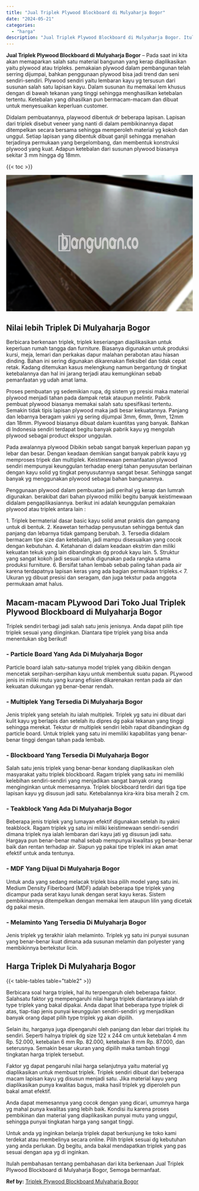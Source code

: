 ```yaml
---
title: "Jual Triplek Plywood Blockboard di Mulyaharja Bogor"
date: "2024-05-21"
categories: 
  - "harga"
description: "Jual Triplek Plywood Blockboard di Mulyaharja Bogor. Itulah pembahasan tentang pembahasan dari kita berkenaan Jual Triplek Plywood Blockboard di Mulyaharja B..."
---
```


**Jual Triplek Plywood Blockboard di Mulyaharja Bogor** – Pada saat ini kita akan memaparkan salah satu material bangunan yang kerap diaplikasikan yaitu plywood atau tripleks. pemakaian plywood dalam pembangunan telah serring dijumpai, bahkan penggunaan plywood bisa jadi trend dan seni sendiri-sendiri. Plywood sendiri yaitu lembaran kayu yg tersusun dari susunan salah satu lapisan kayu. Dalam susunan itu memakai lem khusus dengan di bawah tekanan yang tinggi sehingga menghasilkan ketebalan tertentu. Ketebalan yang dihasilkan pun bermacam-macam dan dibuat untuk menyesuaikan keperluan customer.

Didalam pembuatannya, playwood dibentuk dr beberapa lapisan. Lapisan dari triplek disebut veneer yang nanti di dalam pembikinannya dapat ditempelkan secara bersama sehingga memperoleh material yg kokoh dan unggul. Setiap lapisan yang dibentuk dibuat ganjil sehingga menahan terjadinya permukaan yang bergelombang, dan membentuk konstruksi plywood yang kuat. Adapun ketebalan dari susunan plywood biasanya sekitar 3 mm hingga dg 18mm.

{{< toc >}}

![Jual Triplek Plywood Blockboard di Mulyaharja Bogor](/images/jual-triplek-murah-31.png)

## Nilai lebih Triplek Di Mulyaharja Bogor

Berbicara berkenaan triplek, triplek keseriangan diaplikasikan untuk keperluan rumah tangga dan furniture. Biasanya digunakan untuk produksi kursi, meja, lemari dan perkakas dapur malahan perabotan atau hiasan dinding. Bahan ini sering digunakan dikarenakan fleksibel dan tidak cepat retak. Kadang ditemukan kasus melengkung namun bergantung dr tingkat ketebalannya dan hal ini jarang terjadi atau kemungkinan sebab pemanfaatan yg udah amat lama.

Proses pembuatan yg sedemikian rupa, dg sistem yg presisi maka material plywood menjadi tahan pada dampak retak ataupun melintir. Pabrik pembuat plywood biasanya memakai salah satu spesifikasi tertentu. Semakin tidak tipis lapisan plywood maka jadi besar kekuatannya. Panjang dan lebarnya beragam yakni yg sering dijumpai 3mm, 6mm, 9mm, 12mm dan 18mm. Plywood biasanya dibuat dalam kuantitas yang banyak. Bahkan di Indonesia sendiri terdapat begitu banyak pabrik kayu yg mengolah plywood sebagai product ekspor unggulan.

Pada awalannya plywood Dibikin sebab sangat banyak keperluan papan yg lebar dan besar. Dengan keadaan demikian sangat banyak pabrik kayu yg memproses tripek dan multiplek. Keistimewaan pemanfaatan plywood sendiri mempunyai keunggulan terhadap energi tahan penyusutan berlainan dengan kayu solid yg tingkat penyusutannya sangat besar. Sehingga sangat banyak yg menggunakan plywood sebagai bahan bangunannya.

Penggunaan plywood dalam pembuatan jadi perihal yg kerap dan lumrah digunakan. berakibat dari bahan plywood miliki begitu banyak keistimewaan didalam pengaplikasiannya. berikut ini adalah keunggulan pemakaian plywood atau triplek antara lain :

1\. Triplek bermaterial dasar basic kayu solid amat praktis dan gampang untuk di bentuk. 2. Keawetan terhadap penyusutan sehingga bentuk dan panjang dan lebarnya tidak gampang berubah. 3. Tersedia didalam bermacam tipe size dan ketebalan, jadi mampu disesuaikan yang cocok dengan kebutuhan. 4. Ketahanan di dalam keadaan ekstrim dan miliki kekuatan tekuk yang lain dibandingkan dg produk kayu lain. 5. Struktur yang sangat kokoh jadi sesuai untuk digunakan pada rangka utama produksi furniture. 6. Bersifat tahan lembab sebab paling tahan pada air karena terdapatnya lapisan keras yang ada bagian permukaan tripleks.< 7. Ukuran yg dibuat presisi dan seragam, dan juga tekstur pada anggota permukaan amat halus.

## Macam-macam PLywood Dari Toko Jual Triplek Plywood Blockboard di Mulyaharja Bogor

Triplek sendiri terbagi jadi salah satu jenis jenisnya. Anda dapat pilih tipe triplek sesuai yang diinginkan. Diantara tipe triplek yang bisa anda menentukan sbg berikut!

### \- Particle Board Yang Ada Di Mulyaharja Bogor

Particle board ialah satu-satunya model triplek yang dibikin dengan mencetak serpihan-serpihan kayu untuk membentuk suatu papan. PLywood jenis ini miliki mutu yang kurang efisien dikarenakan rentan pada air dan kekuatan dukungan yg benar-benar rendah.

### \- Multiplek Yang Tersedia Di Mulyaharja Bogor

Jenis triplek yang setelah itu ialah multiplek. Triplek yg satu ini dibuat dari kulit kayu yg berlapis dan setelah itu dipres dg pakai tekanan yang tinggi sehingga merekat. Tekstur dr multiplek sendiri lebih rapat dibandingkan dg particle board. Untuk triplek yang satu ini memiliki kapabilitas yang benar-benar tinggi dengan tahan pada lembab.

### \- Blockboard Yang Tersedia Di Mulyaharja Bogor

Salah satu jenis triplek yang benar-benar kondang diaplikasikan oleh masyarakat yaitu triplek blockboard. Ragam triplek yang satu ini memiliki kelebihan sendiri-sendiri yang menjadikan sangat banyak orang menginginkan untuk memesannya. Triplek blockboard terdiri dari tiga tipe lapisan kayu yg disusun jadi satu. Ketebalannya kira-kira bisa meraih 2 cm.

### \- Teakblock Yang Ada Di Mulyaharja Bogor

Beberapa jenis triplek yang lumayan efektif digunakan setelah itu yakni teakblock. Ragam triplek yg satu ini miliki keistimewaan sendiri-sendiri dimana triplek nya ialah lembaran dari kayu jati yg disusun jadi satu. Hargaya pun benar-benar mahal sebab mempunyai kwalitas yg benar-benar baik dan rentan terhadap air. Siapun yg pakai tipe triplek ini akan amat efektif untuk anda tentunya.

### \- MDF Yang Dijual Di Mulyaharja Bogor

Untuk anda yang sedang melacak triplek bisa pilih model yang satu ini. Medium Density Fiberboard (MDF) adalah beberapa tipe triplek yang dicampur pada serat kayu lunak dengan serat kayu keras. Sistem pembikinannya ditempelkan dengan memakai lem ataupun lilin yang dicetak dg pakai mesin.

### \- Melaminto Yang Tersedia Di Mulyaharja Bogor

Jenis triplek yg terakhir ialah melaminto. Triplek yg satu ini punyai susunan yang benar-benar kuat dimana ada susunan melamin dan polyester yang membikinnya bertekstur licin.

## Harga Triplek Di Mulyaharja Bogor

{{< table-tables table="table2" >}}

Berbicara soal harga triplek, hal itu terpengaruh oleh beberapa faktor. Salahsatu faktor yg mempengaruhi nilai harga triplek diantaranya ialah dr type triplek yang bakal dipakai. Anda dapat lihat beberapa type triplek di atas, tiap-tiap jenis punyai keunggulan sendiri-sendiri yg menjadikan banyak orang dapat pilih type triplek yg akan dipilih.

Selain itu, harganya juga dipengaruhi oleh panjang dan lebar dari triplek itu sendiri. Seperti halnya triplek dg size 122 x 244 cm untuk ketebalan 4 mm Rp. 52.000, ketebalan 6 mm Rp. 82.000, ketebalan 8 mm Rp. 87.000, dan seterusnya. Semakin besar ukuran yang dipilih maka tambah tinggi tingkatan harga triplek tersebut.

Faktor yg dapat pengaruhi nilai harga selanjutnya yaitu material yg diaplikasikan untuk membuat triplek. Triplek sendiri dibuat dari beberapa macam lapisan kayu yg disusun menjadi satu. Jika material kayu yang diaplikasikan punya kwalitas bagus, maka hasil triplek yg diperoleh pun bakal amat efektif.

Anda dapat memesannya yang cocok dengan yang dicari, umumnya harga yg mahal punya kwalitas yang lebih baik. Kondisi itu karena proses pembikinan dan material yang diaplikasikan punyai mutu yang unggul, sehingga punyai tingkatan harga yang sangat tinggi.

Untuk anda yg inginkan belanja triplek dapat berkunjung ke toko kami terdekat atau membelinya secara online. Pilih triplek sesuai dg kebutuhan yang anda perlukan. Dg begitu, anda bakal mendapatkan triplek yang pas sesuai dengan apa yg di inginkan.

Itulah pembahasan tentang pembahasan dari kita berkenaan Jual Triplek Plywood Blockboard di Mulyaharja Bogor, Semoga bermanfaat.

**Ref by:** [Triplek Plywood Blockboard Mulyaharja Bogor](https://id.wikipedia.org/wiki/Triplek)
